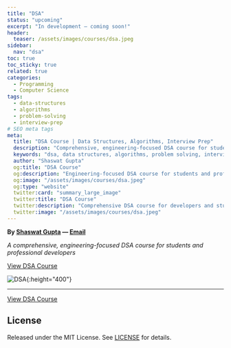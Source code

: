 ```yaml
---
title: "DSA"
status: "upcoming"
excerpt: "In development — coming soon!"
header:
  teaser: /assets/images/courses/dsa.jpeg
sidebar:
  nav: "dsa"
toc: true
toc_sticky: true
related: true
categories:
  - Programming
  - Computer Science
tags:
  - data-structures
  - algorithms
  - problem-solving
  - interview-prep
# SEO meta tags
meta:
  title: "DSA Course | Data Structures, Algorithms, Interview Prep"
  description: "Comprehensive, engineering-focused DSA course for students and professional developers. Learn data structures, algorithms, and problem-solving."
  keywords: "dsa, data structures, algorithms, problem solving, interview prep, course"
  author: "Shaswat Gupta"
  og:title: "DSA Course"
  og:description: "Engineering-focused DSA course for students and professionals. Learn data structures and algorithms."
  og:image: "/assets/images/courses/dsa.jpeg"
  og:type: "website"
  twitter:card: "summary_large_image"
  twitter:title: "DSA Course"
  twitter:description: "Comprehensive DSA course for developers and students."
  twitter:image: "/assets/images/courses/dsa.jpeg"
---
```


**By [Shaswat Gupta](https://www.linkedin.com/in/shaswat-gupta/) &mdash; [Email](mailto:shagupta@ethz.ch)**

_A comprehensive, engineering-focused DSA course for students and professional developers_

<a href="https://github.com/Shaswat-G/dsa" class="btn btn--primary" target="_blank" rel="noopener">View DSA Course</a>

![DSA](dsa.png){:height="400"}

---

<a href="https://github.com/Shaswat-G/dsa" class="btn btn--primary" target="_blank" rel="noopener">View DSA Course</a>

## License

Released under the MIT License. See [LICENSE](/assets/files/MIT_License.md) for details.
